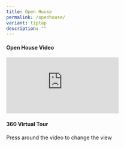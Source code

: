 ```yaml
---
title: Open House
permalink: /openhouse/
variant: tiptap
description: ""
---
```

<h4>Open House Video</h4>
<div class="iframe-wrapper">
<iframe allowfullscreen="true" frameborder="0" src="https://www.youtube.com/embed/R_sLRhhrsjg?si=ns0kqXGY8JaffXWl"></iframe>
</div>
<h4>360 Virtual Tour</h4>
<p>Press around the video to change the view</p>
<p></p>
<p></p>